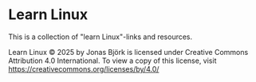 # Learn Linux

This is a collection of "learn Linux"-links and resources.

Learn Linux © 2025 by Jonas Björk is licensed under Creative Commons Attribution 4.0 International. To view a copy of this license, visit https://creativecommons.org/licenses/by/4.0/
